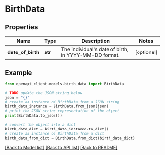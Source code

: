 # BirthData


## Properties

Name | Type | Description | Notes
------------ | ------------- | ------------- | -------------
**date_of_birth** | **str** | The individual&#39;s date of birth, in YYYY-MM-DD format. | [optional] 

## Example

```python
from openapi_client.models.birth_data import BirthData

# TODO update the JSON string below
json = "{}"
# create an instance of BirthData from a JSON string
birth_data_instance = BirthData.from_json(json)
# print the JSON string representation of the object
print(BirthData.to_json())

# convert the object into a dict
birth_data_dict = birth_data_instance.to_dict()
# create an instance of BirthData from a dict
birth_data_from_dict = BirthData.from_dict(birth_data_dict)
```
[[Back to Model list]](../README.md#documentation-for-models) [[Back to API list]](../README.md#documentation-for-api-endpoints) [[Back to README]](../README.md)


